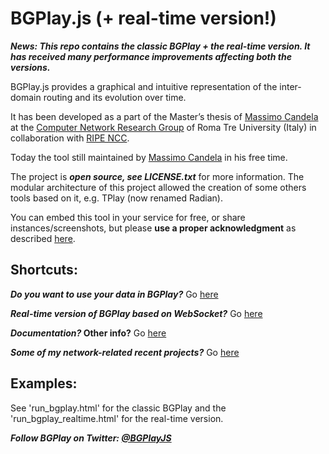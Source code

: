 BGPlay.js (+ real-time version!)
==========================
***News: This repo contains the classic BGPlay + the real-time version. It has received many performance improvements affecting both the versions.***

BGPlay.js provides a graphical and intuitive representation of the inter-domain routing and its evolution over time.

It has been developed as a part of the Master’s thesis of [Massimo Candela](http://massimocandela.com) at the 
[Computer Network Research Group](http://www.dia.uniroma3.it/~compunet/) of Roma Tre University (Italy) 
in collaboration with [RIPE NCC](https://www.ripe.net). 

Today the tool still maintained by [Massimo Candela](http://massimocandela.com) in his free time.

The project is ***open source, see LICENSE.txt*** for more information.
The modular architecture of this project allowed the creation of some others tools based on it, e.g. TPlay (now renamed Radian).

You can embed this tool in your service for free, or share instances/screenshots, but please **use a proper acknowledgment** as described [here](http://bgplay.massimocandela.com#copyright).

Shortcuts:
----------
***Do you want to use your data in BGPlay?*** Go [here](http://bgplay.massimocandela.com#yourdata)

***Real-time version of BGPlay based on WebSocket?*** Go [here](http://bgplay.massimocandela.com#realtime)

***Documentation?* Other info?** Go [here](http://bgplay.massimocandela.com)

***Some of my network-related recent projects?*** Go [here](http://projects.massimocandela.com)

Examples:
---------
See 'run_bgplay.html' for the classic BGPlay and the 'run_bgplay_realtime.html' for the real-time version.

***Follow BGPlay on Twitter: [@BGPlayJS](https://twitter.com/bgplayjs)***


